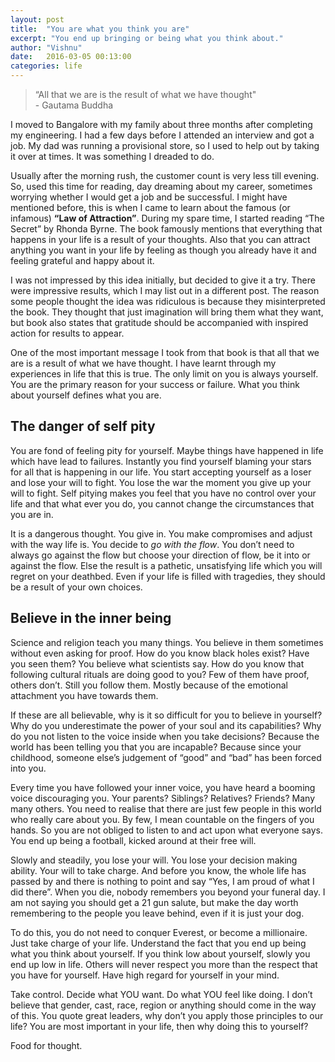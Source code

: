 ```yaml
---
layout: post
title:  "You are what you think you are"
excerpt: "You end up bringing or being what you think about."
author: "Vishnu"
date:   2016-03-05 00:13:00
categories: life
---
```


>“All that we are is the result of what we have thought"
<br >- Gautama Buddha

I moved to Bangalore with my family about three months after completing my engineering. I had a few days before I attended an interview and got a job. My dad was running a provisional store, so I used to help out by taking it over at times. It was something I dreaded to do.

Usually after the morning rush, the customer count is very less till evening. So, used this time for reading, day dreaming about my career, sometimes worrying whether I would get a job and be successful. I might have mentioned before, this is when I came to learn about the famous (or infamous) **“Law of Attraction”**. During my spare time, I started reading “The Secret” by Rhonda Byrne. The book famously mentions that everything that happens in your life is a result of your thoughts. Also that you can attract anything you want in your life by feeling as though you already have it and feeling grateful and happy about it.

I was not impressed by this idea initially, but decided to give it a try. There were impressive results, which I may list out in a different post. The reason some people thought the idea was ridiculous is because they misinterpreted the book. They thought that just imagination will bring them what they want, but book also states that gratitude should be accompanied with inspired action for results to appear.

One of the most important message I took from that book is that all that we are is a result of what we have thought. I have learnt through my experiences in life that this is true. The only limit on you is always yourself. You are the primary reason for your success or failure. What you think about yourself defines what you are.

## The danger of self pity

You are fond of feeling pity for yourself. Maybe things have happened in life which have lead to failures. Instantly you find yourself blaming your stars for all that is happening in our life. You start accepting yourself as a loser and lose your will to fight. You lose the war the moment you give up your will to fight. Self pitying makes you feel that you have no control over your life and that what ever you do, you cannot change the circumstances that you are in.

It is a dangerous thought. You give in. You make compromises and adjust with the way life is. You decide to *go with the flow*. You don’t need to always go against the flow but choose your direction of flow, be it into or against the flow. Else the result is a pathetic, unsatisfying life which you will regret on your deathbed. Even if your life is filled with tragedies, they should be a result of your own choices.

## Believe in the inner being

Science and religion teach you many things. You believe in them sometimes without even asking for proof. How do you know black holes exist? Have you seen them? You believe what scientists say. How do you know that following cultural rituals are doing good to you? Few of them have proof, others don’t. Still you follow them. Mostly because of the emotional attachment you have towards them.

If these are all believable, why is it so difficult for you to believe in yourself? Why do you underestimate the power of your soul and its capabilities? Why do you not listen to the voice inside when you take decisions? Because the world has been telling you that you are incapable? Because since your childhood, someone else’s judgement of “good” and “bad” has been forced into you.

Every time you have followed your inner voice, you have heard a booming voice discouraging you. Your parents? Siblings? Relatives? Friends? Many many others. You need to realise that there are just few people in this world who really care about you. By few, I mean countable on the fingers of you hands. So you are not obliged to listen to and act upon what everyone says. You end up being a football, kicked around at their free will.

Slowly and steadily, you lose your will. You lose your decision making ability. Your will to take charge. And before you know, the whole life has passed by and there is nothing to point and say “Yes, I am proud of what I did there”. When you die, nobody remembers you beyond your funeral day. I am not saying you should get a 21 gun salute, but make the day worth remembering to the people you leave behind, even if it is just your dog.

To do this, you do not need to conquer Everest, or become a millionaire. Just take charge of your life. Understand the fact that you end up being what you think about yourself. If you think low about yourself, slowly you end up low in life. Others will never respect you more than the respect that you have for yourself. Have high regard for yourself in your mind.

Take control. Decide what YOU want. Do what YOU feel like doing. I don’t believe that gender, cast, race, region or anything should come in the way of this. You quote great leaders, why don’t you apply those principles to our life? You are most important in your life, then why doing this to yourself?

Food for thought.